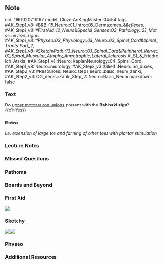 ## Note
nid: 1661020716167
model: Cloze-AnKingMaster-04c54
tags: #AK_Step1_v8::#B&B::15_Neuro::01_Intro::05_Dermatomes_&_Reflexes, #AK_Step1_v8::#FirstAid::12_Neuro_&_Special_Senses::03_Pathology::23_Motor_neuron_signs, #AK_Step1_v8::#Physeo::03_Physiology::08_Neuro::03_Spinal_Cord_&_Spinal_Tracts_-_Part_2, #AK_Step1_v8::#SketchyPath::13_Neuro::03_Spinal_Cord_&_Peripheral_Nerve::01_Spinal_Muscular_Atrophy_Amyotrophic_Lateral_Sclerosis_(ALS)_&_Friedreich_Ataxia, #AK_Step1_v8::Neuro::KaplanNeurology::04-Spinal_Cord, #AK_Step1_v8::Neuro::neurology, #AK_Step2_v3::!Shelf::Neuro::no_dupes, #AK_Step2_v3::#Resources::Neuro::step1_neuro::basic_neuro_zanki, #AK_Step2_v3::OG_decks::Zanki_Step_2::Neuro::Basic_Neuro
markdown: false

### Text
<div>
  Do <u>upper motoneuron lesions</u> present with the <b>Babinski
  sign</b>?
</div>
<div>
  {{c1::Yes}}
</div>

### Extra
<i>i.e. extension of large toe and fanning of other toes with
plantar stimulation</i>

### Lecture Notes


### Missed Questions


### Pathoma


### Boards and Beyond


### First Aid
<img src="tmp8GSzWr.png">

### Sketchy
<img src=
"UMN%20plantar%20reflexes%20(Babinski)_1566160514431.jpg"><img src= 
"Zoverall%20picture%20(91)_1566160514431.JPG">

### Physeo


### Additional Resources

